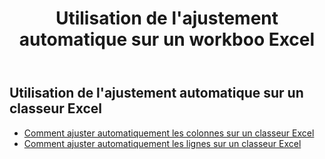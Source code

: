 ﻿---
title: Utilisation de l'ajustement automatique sur un workboo Excel
second_title: Aspose.Cells Cloud Documen
linktitle: Autofi
type: docs
url: /fr/workbook/autofit/
keywords: Autofit rows and columns on an Excel workbook
description: Aspose.Cells Cloud REST API prend en charge l'ajustement automatique des lignes et des colonnes sur un classeur Excel. SDK prend en charge les types de langages de développement. Ils incluent Android, C#, Go, Java, NodeJS, Perl, PHP, Python, Ruby et Swift
weight: 100
---
## Utilisation de l'ajustement automatique sur un classeur Excel

- [Comment ajuster automatiquement les colonnes sur un classeur Excel](/cells/fr/workbook/autofit/columns/)
- [Comment ajuster automatiquement les lignes sur un classeur Excel](/cells/fr/workbook/autofit/rows/)
